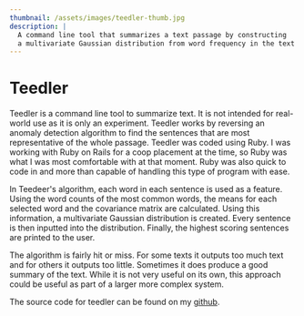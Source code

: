 ```yaml
---
thumbnail: /assets/images/teedler-thumb.jpg
description: |
  A command line tool that summarizes a text passage by constructing
  a multivariate Gaussian distribution from word frequency in the text passage.
---
```


# Teedler

Teedler is a command line tool to summarize text. It is not intended for
real-world use as it is only an experiment. Teedler works by reversing an
anomaly detection algorithm to find the sentences that are most representative
of the whole passage. Teedler was coded using Ruby. I was working with Ruby on
Rails for a coop placement at the time, so Ruby was what I was most comfortable
with at that moment. Ruby was also quick to code in and more than capable of
handling this type of program with ease.

In Teedeer's algorithm, each word in each sentence is used as a feature. Using
the word counts of the most common words, the means for each selected word and
the covariance matrix are calculated. Using this information, a multivariate
Gaussian distribution is created. Every sentence is then inputted into the
distribution. Finally, the highest scoring sentences are printed to the user.

The algorithm is fairly hit or miss. For some texts it outputs too much text
and for others it outputs too little. Sometimes it does produce a good summary
of the text. While it is not very useful on its own, this approach could be
useful as part of a larger more complex system.

The source code for teedler can be found on my [github](github.com/robbiemeyer).
